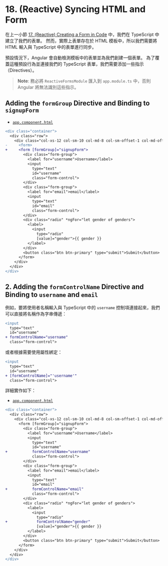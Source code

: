 # 18. (Reactive) Syncing HTML and Form

在上一小節 [17. (Reactive) Creating a Form in Code](./17-(reactive)-creating-a-form-in-code.md) 中，我們在 TypeScript 中建立了我們的表單。 然而，實際上表單存在於 HTML 模板中，所以我們需要將 HTML 輸入與 TypeScript 中的表單進行同步。

預設情況下，Angular 會自動檢測模板中的表單並為我們創建一個表單。 為了覆蓋這種預設行為並連接我們的 TypeScript 表單，我們需要添加一些指示（Directives）。

> **Note**:
> 務必將 `ReactiveFormsModule` 匯入到 `app.module.ts` 中，否則 Angular 將無法識別這些指示。

## Adding the `formGroup` Directive and Binding to `signupForm`

- [`app.component.html`](../../forms-reactive-app/src/app/app.component.html)

```diff
<div class="container">
  <div class="row">
    <div class="col-xs-12 col-sm-10 col-md-8 col-sm-offset-1 col-md-offset-2">
-     <form>
+     <form [formGroup]="signupForm">
        <div class="form-group">
          <label for="username">Username</label>
          <input
            type="text"
            id="username"
            class="form-control">
        </div>
        <div class="form-group">
          <label for="email">email</label>
          <input
            type="text"
            id="email"
            class="form-control">
        </div>
        <div class="radio" *ngFor="let gender of genders">
          <label>
            <input
              type="radio"
              [value]="gender">{{ gender }}
          </label>
        </div>
        <button class="btn btn-primary" type="submit">Submit</button>
      </form>
    </div>
  </div>
</div>
```

## 2. Adding the `formControlName` Directive and Binding to `username` and `email`

例如，要將使用者名稱輸入與 TypeScript 中的 `username` 控制項連接起來，我們可以直接將名稱作為字串傳遞：

```diff
<input
  type="text"
  id="username"
+ formControlName="username"
  class="form-control">
```

或者根據需要使用屬性綁定：

```diff
<input
  type="text"
  id="username"
+ [formControlName]="'username'"
  class="form-control">
```

詳細實作如下：

- [`app.component.html`](../../forms-reactive-app/src/app/app.component.html)

```diff
<div class="container">
  <div class="row">
    <div class="col-xs-12 col-sm-10 col-md-8 col-sm-offset-1 col-md-offset-2">
      <form [formGroup]="signupForm">
        <div class="form-group">
          <label for="username">Username</label>
          <input
            type="text"
            id="username"
+           formControlName="username"
            class="form-control">
        </div>
        <div class="form-group">
          <label for="email">email</label>
          <input
            type="text"
            id="email"
+           formControlName="email"
            class="form-control">
        </div>
        <div class="radio" *ngFor="let gender of genders">
          <label>
            <input
              type="radio"
+             formControlName="gender"
              [value]="gender">{{ gender }}
          </label>
        </div>
        <button class="btn btn-primary" type="submit">Submit</button>
      </form>
    </div>
  </div>
</div>
```
